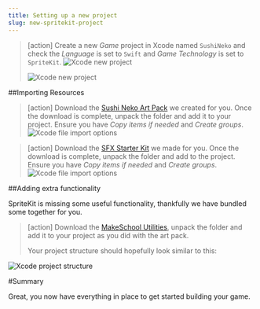 ```yaml
---
title: Setting up a new project
slug: new-spritekit-project
---
```


> [action]
> Create a new *Game* project in Xcode named `SushiNeko` and check the *Language* is set to `Swift` and
> *Game Technology* is set to `SpriteKit`.
> ![Xcode new project](../Tutorial-Images/xcode_new_project-1.png)
>
> ![Xcode new project](../Tutorial-Images/xcode_new_project-2.png)

##Importing Resources

> [action]
> Download the [Sushi Neko Art Pack](https://github.com/MakeSchool-Tutorials/Sushi-Neko-SpriteKit-Swift3/raw/master/assets.atlas.zip) we created for you.
> Once the download is complete, unpack the folder and add it to your project.
> Ensure you have *Copy items if needed* and *Create groups*.
> ![Xcode file import options](../Tutorial-Images/xcode_adding_files_flags.png)
>

<!-- -->

> [action]
> Download the [SFX Starter Kit](https://github.com/MakeSchool-Tutorials/Sushi-Neko-SpriteKit-Swift3/raw/master/SFX.zip) we made for you. Once the download is complete, unpack the folder and add to the project.
> Ensure you have *Copy items if needed* and *Create groups*.
> ![Xcode file import options](../Tutorial-Images/xcode_adding_files_flags.png)
>

##Adding extra functionality

SpriteKit is missing some useful functionality, thankfully we have bundled some together for you.  

> [action]
> Download the [MakeSchool Utilities](https://github.com/MakeSchool-Tutorials/Sushi-Neko-SpriteKit-Swift3/raw/master/Utils.zip), unpack the folder and add it to your project as you did with the art pack.
>
> Your project structure should hopefully look similar to this:
>
![Xcode project structure](../Tutorial-Images/xcode_project_structure_new.png)

#Summary

Great, you now have everything in place to get started building your game.
